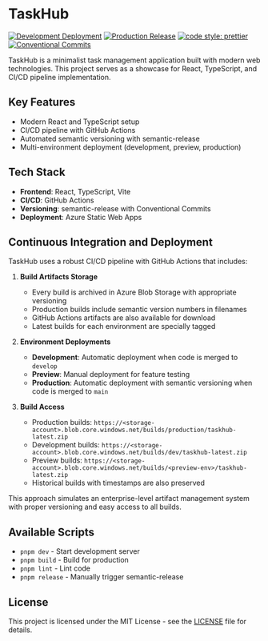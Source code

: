 # TaskHub

[![Development Deployment](https://github.com/taskhub-team/task-hub/actions/workflows/dev-deploy.yml/badge.svg)](https://github.com/taskhub-team/task-hub/actions/workflows/dev-deploy.yml) [![Production Release](https://github.com/taskhub-team/task-hub/actions/workflows/production-release.yml/badge.svg)](https://github.com/taskhub-team/task-hub/actions/workflows/production-release.yml) [![code style: prettier](https://img.shields.io/badge/code_style-prettier-ff69b4.svg)](https://github.com/prettier/prettier) [![Conventional Commits](https://img.shields.io/badge/Conventional%20Commits-1.0.0-yellow.svg)](https://conventionalcommits.org)

TaskHub is a minimalist task management application built with modern web technologies. This project serves as a showcase for React, TypeScript, and CI/CD pipeline implementation.

## Key Features

- Modern React and TypeScript setup
- CI/CD pipeline with GitHub Actions
- Automated semantic versioning with semantic-release
- Multi-environment deployment (development, preview, production)

## Tech Stack

- **Frontend**: React, TypeScript, Vite
- **CI/CD**: GitHub Actions
- **Versioning**: semantic-release with Conventional Commits
- **Deployment**: Azure Static Web Apps

## Continuous Integration and Deployment

TaskHub uses a robust CI/CD pipeline with GitHub Actions that includes:

1. **Build Artifacts Storage**

   - Every build is archived in Azure Blob Storage with appropriate versioning
   - Production builds include semantic version numbers in filenames
   - GitHub Actions artifacts are also available for download
   - Latest builds for each environment are specially tagged

2. **Environment Deployments**

   - **Development**: Automatic deployment when code is merged to `develop`
   - **Preview**: Manual deployment for feature testing
   - **Production**: Automatic deployment with semantic versioning when code is merged to `main`

3. **Build Access**
   - Production builds: `https://<storage-account>.blob.core.windows.net/builds/production/taskhub-latest.zip`
   - Development builds: `https://<storage-account>.blob.core.windows.net/builds/dev/taskhub-latest.zip`
   - Preview builds: `https://<storage-account>.blob.core.windows.net/builds/<preview-env>/taskhub-latest.zip`
   - Historical builds with timestamps are also preserved

This approach simulates an enterprise-level artifact management system with proper versioning and easy access to all builds.

## Available Scripts

- `pnpm dev` - Start development server
- `pnpm build` - Build for production
- `pnpm lint` - Lint code
- `pnpm release` - Manually trigger semantic-release

## License

This project is licensed under the MIT License - see the [LICENSE](./LICENSE) file for details.
